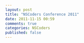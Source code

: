 ```yaml
---
layout: post
title: "NSCoders Conference 2011"
date: 2011-11-15 00:59
comments: true
categories: NSCoders
published: false
---
```

